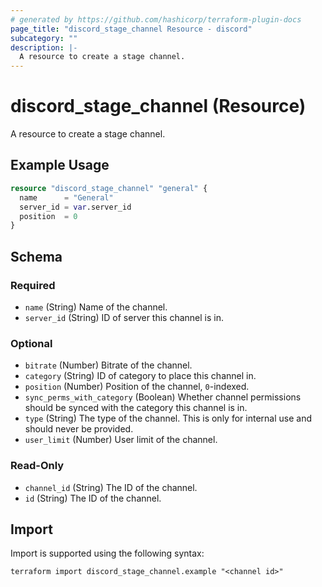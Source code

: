 ```yaml
---
# generated by https://github.com/hashicorp/terraform-plugin-docs
page_title: "discord_stage_channel Resource - discord"
subcategory: ""
description: |-
  A resource to create a stage channel.
---
```


# discord_stage_channel (Resource)

A resource to create a stage channel.

## Example Usage

```terraform
resource "discord_stage_channel" "general" {
  name      = "General"
  server_id = var.server_id
  position  = 0
}
```

<!-- schema generated by tfplugindocs -->
## Schema

### Required

- `name` (String) Name of the channel.
- `server_id` (String) ID of server this channel is in.

### Optional

- `bitrate` (Number) Bitrate of the channel.
- `category` (String) ID of category to place this channel in.
- `position` (Number) Position of the channel, `0`-indexed.
- `sync_perms_with_category` (Boolean) Whether channel permissions should be synced with the category this channel is in.
- `type` (String) The type of the channel. This is only for internal use and should never be provided.
- `user_limit` (Number) User limit of the channel.

### Read-Only

- `channel_id` (String) The ID of the channel.
- `id` (String) The ID of the channel.

## Import

Import is supported using the following syntax:

```shell
terraform import discord_stage_channel.example "<channel id>"
```
